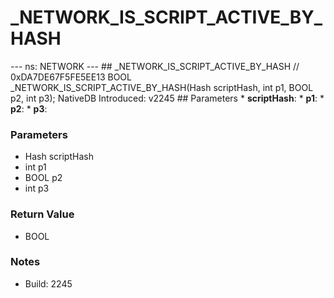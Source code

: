 # _NETWORK_IS_SCRIPT_ACTIVE_BY_HASH

--- ns: NETWORK --- ## _NETWORK_IS_SCRIPT_ACTIVE_BY_HASH  // 0xDA7DE67F5FE5EE13 BOOL _NETWORK_IS_SCRIPT_ACTIVE_BY_HASH(Hash scriptHash, int p1, BOOL p2, int p3);  NativeDB Introduced: v2245  ## Parameters * **scriptHash**: * **p1**: * **p2**: * **p3**:

### Parameters
* Hash scriptHash
* int p1
* BOOL p2
* int p3

### Return Value
* BOOL

### Notes
* Build: 2245

